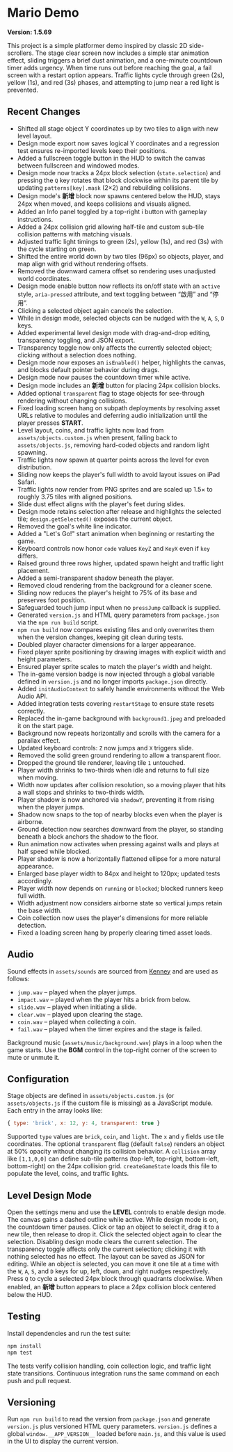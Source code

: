 # Mario Demo

**Version: 1.5.69**

This project is a simple platformer demo inspired by classic 2D side-scrollers. The stage clear screen now includes a simple star animation effect, sliding triggers a brief dust animation, and a one-minute countdown timer adds urgency. When time runs out before reaching the goal, a fail screen with a restart option appears. Traffic lights cycle through green (2s), yellow (1s), and red (3s) phases, and attempting to jump near a red light is prevented.

## Recent Changes
- Shifted all stage object Y coordinates up by two tiles to align with new level layout.
- Design mode export now saves logical Y coordinates and a regression test ensures re-imported levels keep their positions.
- Added a fullscreen toggle button in the HUD to switch the canvas between fullscreen and windowed modes.
- Design mode now tracks a 24px block selection (`state.selection`) and pressing the `Q` key rotates that block clockwise within its parent tile by updating `patterns[key].mask` (2×2) and rebuilding collisions.
- Design mode's **新增** block now spawns centered below the HUD, stays 24px when moved, and keeps collisions and visuals aligned.
- Added an Info panel toggled by a top-right ℹ button with gameplay instructions.
- Added a 24px collision grid allowing half-tile and custom sub-tile collision patterns with matching visuals.
- Adjusted traffic light timings to green (2s), yellow (1s), and red (3s) with the cycle starting on green.
- Shifted the entire world down by two tiles (96px) so objects, player, and map align with grid without rendering offsets.
- Removed the downward camera offset so rendering uses unadjusted world coordinates.
- Design mode enable button now reflects its on/off state with an `active` style, `aria-pressed` attribute, and text toggling between “啟用” and “停用”.
- Clicking a selected object again cancels the selection.
- While in design mode, selected objects can be nudged with the `W`, `A`, `S`, `D` keys.
- Added experimental level design mode with drag-and-drop editing, transparency toggling, and JSON export.
- Transparency toggle now only affects the currently selected object; clicking without a selection does nothing.
- Design mode now exposes an `isEnabled()` helper, highlights the canvas, and blocks default pointer behavior during drags.
- Design mode now pauses the countdown timer while active.
- Design mode includes an **新增** button for placing 24px collision blocks.
- Added optional `transparent` flag to stage objects for see-through rendering without changing collisions.
- Fixed loading screen hang on subpath deployments by resolving asset URLs relative to modules and deferring audio initialization until the player presses **START**.
- Level layout, coins, and traffic lights now load from `assets/objects.custom.js` when present, falling back to `assets/objects.js`, removing hard-coded objects and random light spawning.
- Traffic lights now spawn at quarter points across the level for even distribution.
- Sliding now keeps the player's full width to avoid layout issues on iPad Safari.
- Traffic lights now render from PNG sprites and are scaled up 1.5× to roughly 3.75 tiles with aligned positions.
- Slide dust effect aligns with the player's feet during slides.
- Design mode retains selection after release and highlights the selected tile; `design.getSelected()` exposes the current object.
- Removed the goal's white line indicator.
- Added a "Let's Go!" start animation when beginning or restarting the game.
- Keyboard controls now honor `code` values `KeyZ` and `KeyX` even if `key` differs.
- Raised ground three rows higher, updated spawn height and traffic light placement.
- Added a semi-transparent shadow beneath the player.
- Removed cloud rendering from the background for a cleaner scene.
- Sliding now reduces the player's height to 75% of its base and preserves foot position.
- Safeguarded touch jump input when no `pressJump` callback is supplied.
- Generated `version.js` and HTML query parameters from `package.json` via the `npm run build` script.
- `npm run build` now compares existing files and only overwrites them when the version changes, keeping git clean during tests.
- Doubled player character dimensions for a larger appearance.
- Fixed player sprite positioning by drawing images with explicit width and height parameters.
- Ensured player sprite scales to match the player's width and height.
- The in-game version badge is now injected through a global variable defined in `version.js` and no longer imports `package.json` directly.
- Added `initAudioContext` to safely handle environments without the Web Audio API.
- Added integration tests covering `restartStage` to ensure state resets correctly.
- Replaced the in-game background with `background1.jpeg` and preloaded it on the start page.
- Background now repeats horizontally and scrolls with the camera for a parallax effect.
- Updated keyboard controls: `Z` now jumps and `X` triggers slide.
- Removed the solid green ground rendering to allow a transparent floor.
- Dropped the ground tile renderer, leaving tile `1` untouched.
- Player width shrinks to two-thirds when idle and returns to full size when moving.
- Width now updates after collision resolution, so a moving player that hits a wall stops and shrinks to two-thirds width.
- Player shadow is now anchored via `shadowY`, preventing it from rising when the player jumps.
- Shadow now snaps to the top of nearby blocks even when the player is airborne.
- Ground detection now searches downward from the player, so standing beneath a block anchors the shadow to the floor.
- Run animation now activates when pressing against walls and plays at half speed while blocked.
- Player shadow is now a horizontally flattened ellipse for a more natural appearance.
- Enlarged base player width to 84px and height to 120px; updated tests accordingly.
- Player width now depends on `running` or `blocked`; blocked runners keep full width.
- Width adjustment now considers airborne state so vertical jumps retain the base width.
- Coin collection now uses the player's dimensions for more reliable detection.
- Fixed a loading screen hang by properly clearing timed asset loads.

## Audio

Sound effects in `assets/sounds` are sourced from [Kenney](https://kenney.nl/assets) and are used as follows:

- `jump.wav` – played when the player jumps.
- `impact.wav` – played when the player hits a brick from below.
- `slide.wav` – played when initiating a slide.
- `clear.wav` – played upon clearing the stage.
- `coin.wav` – played when collecting a coin.
- `fail.wav` – played when the timer expires and the stage is failed.

Background music (`assets/music/background.wav`) plays in a loop when the game starts. Use the **BGM** control in the top-right corner of the screen to mute or unmute it.

## Configuration

Stage objects are defined in `assets/objects.custom.js` (or `assets/objects.js` if the custom file is missing) as a JavaScript module. Each entry in the array looks like:

```js
{ type: 'brick', x: 12, y: 4, transparent: true }
```

Supported `type` values are `brick`, `coin`, and `light`. The `x` and `y` fields use tile coordinates. The optional `transparent` flag (default `false`) renders an object at 50% opacity without changing its collision behavior. A `collision` array like `[1,1,0,0]` can define sub-tile patterns (top-left, top-right, bottom-left, bottom-right) on the 24px collision grid. `createGameState` loads this file to populate the level, coins, and traffic lights.

## Level Design Mode

Open the settings menu and use the **LEVEL** controls to enable design mode. The canvas gains a dashed outline while active. While design mode is on, the countdown timer pauses. Click or tap an object to select it, drag it to a new tile, then release to drop it. Click the selected object again to clear the selection. Disabling design mode clears the current selection. The transparency toggle affects only the current selection; clicking it with nothing selected has no effect. The layout can be saved as JSON for editing.
While an object is selected, you can move it one tile at a time with the `W`, `A`, `S`, and `D` keys for up, left, down, and right nudges respectively.
Press `Q` to cycle a selected 24px block through quadrants clockwise.
When enabled, an **新增** button appears to place a 24px collision block centered below the HUD.

## Testing

Install dependencies and run the test suite:

```sh
npm install
npm test
```

The tests verify collision handling, coin collection logic, and traffic light state transitions. Continuous integration runs the same command on each push and pull request.

## Versioning

Run `npm run build` to read the version from `package.json` and generate `version.js` plus versioned HTML query parameters. `version.js` defines a global `window.__APP_VERSION__` loaded before `main.js`, and this value is used in the UI to display the current version.
